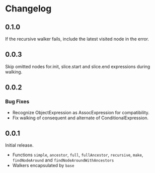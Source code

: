 # Changelog

## 0.1.0

If the recursive walker fails, include the latest visited node in the error.

## 0.0.3

Skip omitted nodes for.init, slice.start and slice.end expressions during walking.

## 0.0.2

### Bug Fixes

* Recognize ObjectExpression as AssocExpression for compatibility.
* Fix walking of consequent and alternate of ConditionalExpression.

## 0.0.1

Initial release.

* Functions `simple`, `ancestor`, `full`, `fullAncestor`, `recursive`, `make`, `findNodeAround` and `findNodeAroundWithAncestors`
* Walkers encapsulated by `base`
